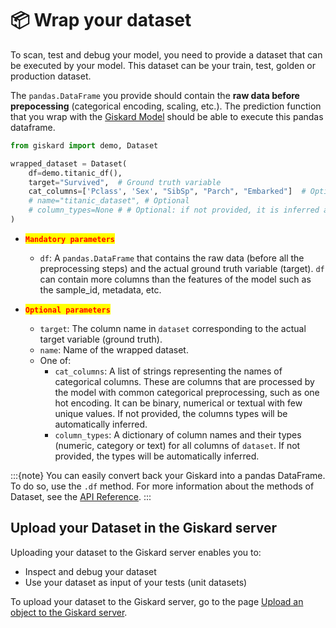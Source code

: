 # 📦 Wrap your dataset

To scan, test and debug your model, you need to provide a dataset that can be executed by your model. This dataset can be your train, test, golden or production dataset.

The `pandas.DataFrame` you provide should contain the **raw data before prepocessing** (categorical encoding, scaling,
etc.). The prediction function that you wrap with the [Giskard Model](../wrap_model/index) should be able to execute this pandas dataframe.

```python
from giskard import demo, Dataset

wrapped_dataset = Dataset(
    df=demo.titanic_df(),
    target="Survived",  # Ground truth variable
    cat_columns=['Pclass', 'Sex', "SibSp", "Parch", "Embarked"]  # Optional but a MUST if available. Inferred automatically if not.
    # name="titanic_dataset", # Optional
    # column_types=None # # Optional: if not provided, it is inferred automatically
)
```


* <mark style="color:red;">**`Mandatory parameters`**</mark>
    * `df`: A `pandas.DataFrame` that contains the raw data (before all the preprocessing steps) and the actual
      ground truth variable (target). `df` can contain more columns than the features of the model such as the sample_id,
      metadata, etc.

* <mark style="color:red;">**`Optional parameters`**</mark>
    * `target`: The column name in `dataset` corresponding to the actual target variable (ground truth).
    * `name`: Name of the wrapped dataset.
    * One of:
        * `cat_columns`: A list of strings representing the names of categorical columns. These are columns that are
          processed by the model with common categorical preprocessing, such as one hot encoding. It can be binary,
          numerical or textual with few unique values.
          If not provided, the columns types will be automatically inferred.
        * `column_types`: A dictionary of column names and their types (numeric, category or text) for all columns
          of `dataset`.
          If not provided, the types will be automatically inferred.

:::{note}
You can easily convert back your Giskard into a pandas DataFrame. To do so, use the `.df` method. For more information about the methods of Dataset, see the [API Reference](../../reference/datasets/index).
:::

## Upload your Dataset in the Giskard server

Uploading your dataset to the Giskard server enables you to:

* Inspect and debug your dataset
* Use your dataset as input of your tests (unit datasets)

To upload your dataset to the Giskard server, go to the page [Upload an object to the Giskard server](../upload/index.md).

